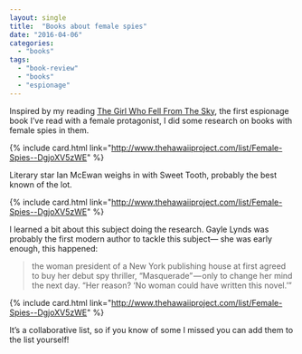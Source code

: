 ```yaml
---
layout: single
title:  "Books about female spies"
date: "2016-04-06"
categories: 
  - "books"
tags: 
  - "book-review"
  - "books"
  - "espionage"
---
```


Inspired by my reading [The Girl Who Fell From The Sky](https://www.thehawaiiproject.com/book/The-Girl-Who-Fell-from-the-Sky--by--Simon-Mawer--173201), the first espionage book I’ve read with a female protagonist, I did some research on books with female spies in them.

{% include card.html link="http://www.thehawaiiproject.com/list/Female-Spies--DgjoXV5zWE" %}

Literary star Ian McEwan weighs in with Sweet Tooth, probably the best known of the lot.

{% include card.html link="http://www.thehawaiiproject.com/list/Female-Spies--DgjoXV5zWE" %}

I learned a bit about this subject doing the research. Gayle Lynds was probably the first modern author to tackle this subject— she was early enough, this happened:

> the woman president of a New York publishing house at first agreed to buy her debut spy thriller, “Masquerade” — only to change her mind the next day. “Her reason? ‘No woman could have written this novel.’”

{% include card.html link="http://www.thehawaiiproject.com/list/Female-Spies--DgjoXV5zWE" %}

It’s a collaborative list, so if you know of some I missed you can add them to the list yourself!
